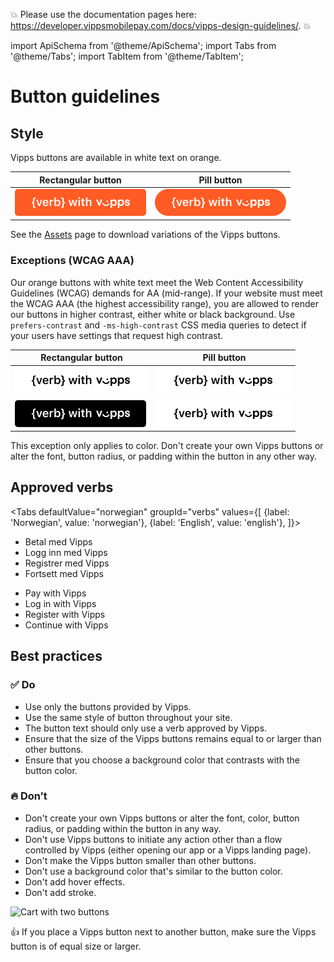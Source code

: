 <!-- START_METADATA
---
sidebar_label: Button guidelines
sidebar_position: 20
hide_table_of_contents: true
pagination_next: null
pagination_prev: null
---
END_METADATA -->


<!-- START_COMMENT -->
💥 Please use the documentation pages here: <https://developer.vippsmobilepay.com/docs/vipps-design-guidelines/>. 💥
<!-- END_COMMENT -->

import ApiSchema from '@theme/ApiSchema';
import Tabs from '@theme/Tabs';
import TabItem from '@theme/TabItem';

# Button guidelines

## Style

Vipps buttons are available in white text on orange.

| Rectangular button  | Pill button  |
| - | - |
| ![Rectangular orange - EN](images/rectangle-orange-EN.png) | ![Pill white - EN](images/pill-orange-EN.png) |

See the [Assets](assets.md) page to download variations of the Vipps buttons.

### Exceptions (WCAG AAA)

Our orange buttons with white text meet the Web Content Accessibility Guidelines (WCAG) demands for AA (mid-range).
If your website must meet the WCAG AAA (the highest accessibility range), you are allowed to render our buttons in higher contrast, either white or black background.
Use `prefers-contrast` and `-ms-high-contrast` CSS media queries to detect if your users have settings that request high contrast.

| Rectangular button  | Pill button  |
| - | - |
| ![Rectangular white - EN](images/rectangular-white-EN.png) | ![Pill white - EN](images/pill-white-EN.png) |
| ![Rectangular black - EN](images/rectangular-black-EN.png) | ![Pill white - EN](images/pill-white-EN.png) |

This exception only applies to color. Don't create your own Vipps buttons or alter the font, button radius, or padding within the button in any other way.

## Approved verbs

<Tabs
defaultValue="norwegian"
groupId="verbs"
values={[
{label: 'Norwegian', value: 'norwegian'},
{label: 'English', value: 'english'},
]}>
<TabItem value="norwegian">

* Betal med Vipps
* Logg inn med Vipps
* Registrer med Vipps
* Fortsett med Vipps

</TabItem>

<TabItem value="english">

* Pay with Vipps
* Log in with Vipps
* Register with Vipps
* Continue with Vipps

</TabItem>
</Tabs>

## Best practices

### ✅ Do

* Use only the buttons provided by Vipps.
* Use the same style of button throughout your site.
* The button text should only use a verb approved by Vipps.
* Ensure that the size of the Vipps buttons remains equal to or larger than other buttons.
* Ensure that you choose a background color that contrasts with the button color.

### 🔥 Don’t

* Don't create your own Vipps buttons or alter the font, color, button radius, or padding within the button in any way.
* Don't use Vipps buttons to initiate any action other than a flow controlled by Vipps (either opening our app or a Vipps landing page).
* Don't make the Vipps button smaller than other buttons.
* Don't use a background color that's similar to the button color.
* Don't add hover effects.
* Don't add stroke.

![Cart with two buttons](images/cart-two-buttons.svg)

👍 If you place a Vipps button next to another button, make sure the Vipps button is of equal size or larger.

<!--
[figma-link]: https://www.figma.com/file/8678DAVOSUQbD6VhZVUGuh/Vipps-Design-Toolkit?type=design&node-id=1%3A972&t=MTp5hTbXodmc0qUs-1
-->